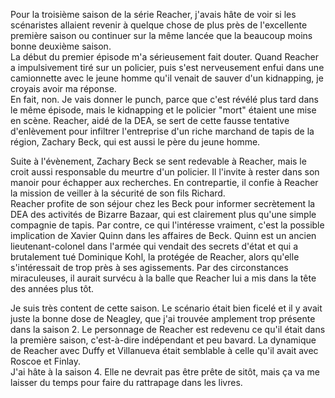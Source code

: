 Pour la troisième saison de la série Reacher, j'avais hâte de voir si les scénaristes allaient revenir à quelque chose de plus près de l'excellente première saison ou continuer sur la même lancée que la beaucoup moins bonne deuxième saison.  
La début du premier épisode m'a sérieusement fait douter. Quand Reacher a impulsivement tiré sur un policier, puis s'est nerveusement enfui dans une camionnette avec le jeune homme qu'il venait de sauver d'un kidnapping, je croyais avoir ma réponse.  
En fait, non. Je vais donner le punch, parce que c'est révélé plus tard dans le même épisode, mais le kidnapping et le policier "mort" étaient une mise en scène. Reacher, aidé de la DEA, se sert de cette fausse tentative d'enlèvement pour infiltrer l'entreprise d'un riche marchand de tapis de la région, Zachary Beck, qui est aussi le père du jeune homme.

Suite à l'évènement, Zachary Beck se sent redevable à Reacher, mais le croit aussi responsable du meurtre d'un policier. Il l'invite à rester dans son manoir pour échapper aux recherches. En contrepartie, il confie à Reacher la mission de veiller à la sécurité de son fils Richard.  
Reacher profite de son séjour chez les Beck pour informer secrètement la DEA des activités de Bizarre Bazaar, qui est clairement plus qu'une simple compagnie de tapis. Par contre, ce qui l'intéresse vraiment, c'est la possible implication de Xavier Quinn dans les affaires de Beck. Quinn est un ancien lieutenant-colonel dans l'armée qui vendait des secrets d'état et qui a brutalement tué Dominique Kohl, la protégée de Reacher, alors qu'elle s'intéressait de trop près à ses agissements. Par des circonstances miraculeuses, il aurait survécu à la balle que Reacher lui a mis dans la tête des années plus tôt.

Je suis très content de cette saison. Le scénario était bien ficelé et il y avait juste la bonne dose de Neagley, que j'ai trouvée amplement trop présente dans la saison 2. Le personnage de Reacher est redevenu ce qu'il était dans la première saison, c'est-à-dire indépendant et peu bavard. La dynamique de Reacher avec Duffy et Villanueva était semblable à celle qu'il avait avec Roscoe et Finlay.  
J'ai hâte à la saison 4. Elle ne devrait pas être prête de sitôt, mais ça va me laisser du temps pour faire du rattrapage dans les livres.
